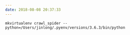 ```yaml
---
date: 2018-08-08 20:37:33
---
```


`mkvirtualenv crawl_spider --python=/Users/jinlong/.pyenv/versions/3.6.3/bin/python`
